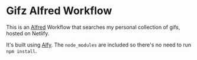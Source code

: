 Gifz Alfred Workflow
=====================

This is an [Alfred](https://www.alfredapp.com/) Workflow that searches my personal collection of gifs, hosted on Netlify.

It's built using [Alfy](https://github.com/sindresorhus/alfy). The `node_modules` are included so there's no need to run `npm install`.
